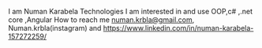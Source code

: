 I am Numan Karabela
Technologies I am interested in and use OOP,c# ,.net core ,Angular
How to reach me numan.krbla@gmail.com, Numan.krbla(instagram) and https://www.linkedin.com/in/numan-karabela-157272259/ 
<!---
Numan-karabela/Numan-karabela is a ✨ special ✨ repository because its `README.md` (this file) appears on your GitHub profile.
You can click the Preview link to take a look at your changes.
--->
